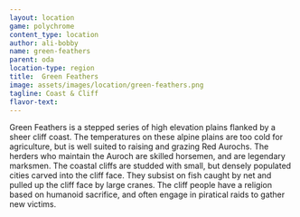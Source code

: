 ```yaml
---
layout: location
game: polychrome
content_type: location
author: ali-bobby
name: green-feathers
parent: oda
location-type: region
title:  Green Feathers
image: assets/images/location/green-feathers.png
tagline: Coast & Cliff
flavor-text:
---
```


Green Feathers is a stepped series of high elevation plains flanked by a sheer cliff coast. The temperatures on these alpine plains are too cold for agriculture, but is well suited to raising and grazing Red Aurochs. The herders who maintain the Auroch are skilled horsemen, and are legendary marksmen. The coastal cliffs are studded with small, but densely populated cities carved into the cliff face. They subsist on fish caught by net and pulled up the cliff face by large cranes. The cliff people have a religion based on humanoid sacrifice, and often engage in piratical raids to gather new victims.